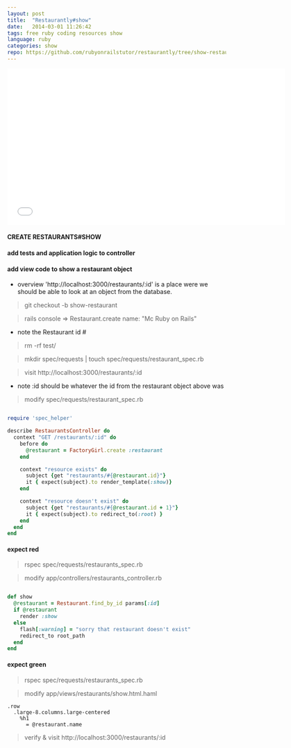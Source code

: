 ```yaml
---
layout: post
title:  "Restaurantly#show"
date:   2014-03-01 11:26:42
tags: free ruby coding resources show
language: ruby
categories: show
repo: https://github.com/rubyonrailstutor/restaurantly/tree/show-restaurant
---
```


<iframe width="640" height="360" src="//www.youtube.com/embed/xhiqKVfpPBs?vq=hd1080" frameborder="0" allowfullscreen></iframe>


#### CREATE RESTAURANTS#SHOW


#### add tests and application logic to controller


#### add view code to show a restaurant object



- overview  'http://localhost:3000/restaurants/:id' is a place were we should be able to look at an object from the database.

> git checkout -b show-restaurant

> rails console => Restaurant.create name: "Mc Ruby on Rails"

- note the Restaurant id #


> rm -rf test/
 
> mkdir spec/requests | touch spec/requests/restaurant_spec.rb

> visit http://localhost:3000/restaurants/:id

- note :id should be whatever the id from the restaurant object above was


> modify spec/requests/restaurant_spec.rb

~~~ ruby

require 'spec_helper'

describe RestaurantsController do
  context "GET /restaurants/:id" do
    before do
      @restaurant = FactoryGirl.create :restaurant
    end

    context "resource exists" do
      subject {get "restaurants/#{@restaurant.id}"}
      it { expect(subject).to render_template(:show)}
    end

    context "resource doesn't exist" do
      subject {get "restaurants/#{@restaurant.id + 1}"}
      it { expect(subject).to redirect_to(:root) }
    end
  end
end

~~~ 

#### expect red


> rspec spec/requests/restaurants_spec.rb

> modify app/controllers/restaurants_controller.rb

~~~ ruby

def show
  @restaurant = Restaurant.find_by_id params[:id]
  if @restaurant
    render :show
  else
    flash[:warning] = "sorry that restaurant doesn't exist"
    redirect_to root_path
  end
end

~~~ 

#### expect green 

> rspec spec/requests/restaurants_spec.rb 


> modify app/views/restaurants/show.html.haml

~~~ haml
.row
  .large-8.columns.large-centered
    %h1
      = @restaurant.name
~~~ 

> verify & visit http://localhost:3000/restaurants/:id
